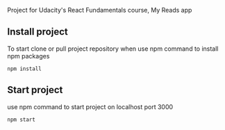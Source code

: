 Project for Udacity's React Fundamentals course, My Reads app

## Install project

To start clone or pull project repository when use npm command to install npm packages
```
npm install
```

## Start project

use npm command to start project on localhost port 3000

```
npm start
```
